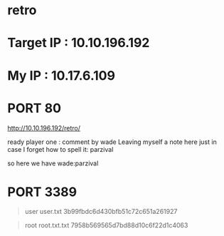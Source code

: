 # retro 


# Target IP : 10.10.196.192
# My IP : 10.17.6.109

# PORT 80 
http://10.10.196.192/retro/

ready player one : comment by wade
Leaving myself a note here just in case I forget how to spell it: parzival

so here we have wade:parzival

# PORT 3389

> user 
user.txt
3b99fbdc6d430bfb51c72c651a261927

> root
root.txt.txt
7958b569565d7bd88d10c6f22d1c4063


